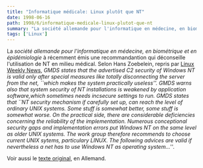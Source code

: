 ```yaml
---
title: "Informatique médicale: Linux plutôt que NT"
date: 1998-06-16
path: 1998/6/informatique-medicale-linux-plutot-que-nt
summary: "La société allemande pour l'informatique en médecine, en biométrique et en épidémiologie à récemment émis une recommandantion qui déconseille l'utilisation de NT en milieu médical."
tags: ['Linux']
---
```


<P>
La <EM>société allemande pour l'informatique en médecine, en biométrique et
en épidémiologie</EM> à récemment émis une recommandantion qui déconseille
l'utilisation de NT en milieu médical. Selon
Hans Zoebelein, repris par <A HREF="http://lwn.net/daily/linuxovernt.html">Linux Weekly News</A>,
<EM>GMDS states that the advertised C2 security of Windows NT is valid
only after special measures like totally disconnecting the server from
the net, ``which makes the system practically useless''. GMDS warns also
that system security of NT installations is weakened by application
software,which sometimes needs incsecure settings to run.
GMDS states that ``NT security mechanism if carefully set up, can reach
the level of ordinary UNIX systems. Some stuff is somewhat better, some
stuff is somewhat worse.  On the practical side, there are considerable
deficiencies concerning the reliability of the implementation. Numerous
conceptional security gaps and implementation errors put  Windows NT on
the same level as older UNIX systems. The  work group therefore recommends
to choose current UNIX sytems, particulary LINUX. The following  advices
are valid if nevertheless a net has to use Windows NT as operating
system...</EM>''.
</P>

<P>
Voir aussi le <A HREF="http://www.Uni-Mainz.DE/FB/Medizin/IMSD/AGDatenschutz/Empfehlungen/NT.html">texte original</A>, en Allemand.
</P>


